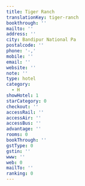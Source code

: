 ```yaml
---
title: Tiger Ranch
translationKey: tiger-ranch
bookthrough: ''
mailto: ''
address: ''
city: Bandipur National Pa
postalcode: ''
phone: '-,'
mobile: ''
email: ''
website: ''
note: ''
type: hotel
category:
  - H
showHotel: 1
starCategory: 0
checkout: ''
accessRail: ''
accessAir: ''
accessBus: ''
advantage: ''
rooms: 0
bookThrough: ''
gstType: 0
gstin: ''
www: ''
web: 0
mailTo: ''
ranking: 0
---
```







